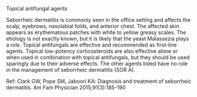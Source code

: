 Topical antifungal agents

Seborrheic dermatitis is commonly seen in the office setting and affects the scalp, eyebrows, nasolabial folds, and anterior chest. The affected skin appears as erythematous patches with white to yellow greasy scales. The etiology is not exactly known, but it is likely that the yeast Malassezia plays a role. Topical antifungals are effective and recommended as first-line agents. Topical low-potency corticosteroids are also effective alone or when used in combination with topical antifungals, but they should be used sparingly due to their adverse effects. The other agents listed have no role in the management of seborrheic dermatitis (SOR A).

Ref: Clark GW, Pope SM, Jaboori KA: Diagnosis and treatment of seborrheic dermatitis. Am Fam Physician 2015;91(3):185-190